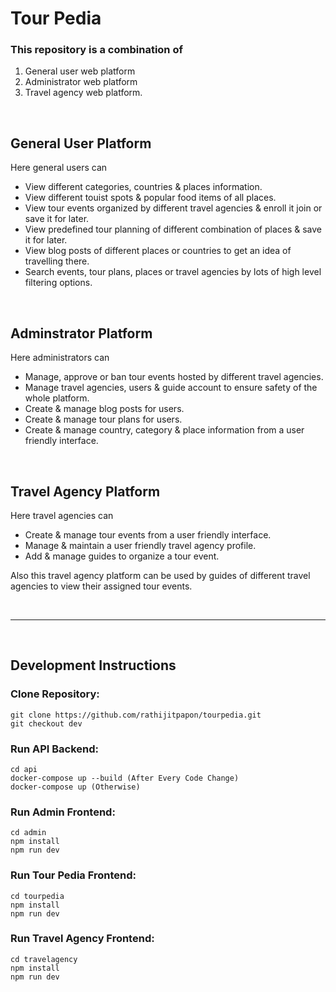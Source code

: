 # Tour Pedia

### This repository is a combination of 
1. General user web platform
2. Administrator web platform
3. Travel agency web platform.
   
<br />

## General User Platform
Here general users can
* View different categories, countries & places information.
* View different touist spots & popular food items of all places.
* View tour events organized by different travel agencies & enroll it join or save it for later.
* View predefined tour planning of different combination of places & save it for later.
* View blog posts of different places or countries to get an idea of travelling there.
* Search events, tour plans, places or travel agencies by lots of high level filtering options.
  
<br />

## Adminstrator Platform
Here administrators can
* Manage, approve or ban tour events hosted by different travel agencies.
* Manage travel agencies, users & guide account to ensure safety of the whole platform.
* Create & manage blog posts for users.
* Create & manage tour plans for users.
* Create & manage country, category & place information from a user friendly interface.

<br />

## Travel Agency Platform
Here travel agencies can
* Create & manage tour events from a user friendly interface.
* Manage & maintain a user friendly travel agency profile.
* Add & manage guides to organize a tour event.

Also this travel agency platform can be used by guides of different travel agencies to view their assigned tour events.

<br />

--------------------------------------------------------------
<br />

## Development Instructions

### Clone Repository:
	git clone https://github.com/rathijitpapon/tourpedia.git
	git checkout dev
	
### Run API Backend:
	cd api
	docker-compose up --build (After Every Code Change)
	docker-compose up (Otherwise)
	
### Run Admin Frontend:
	cd admin
	npm install
	npm run dev
	
### Run Tour Pedia Frontend:
	cd tourpedia
	npm install
	npm run dev
	
### Run Travel Agency Frontend:
	cd travelagency
	npm install
	npm run dev